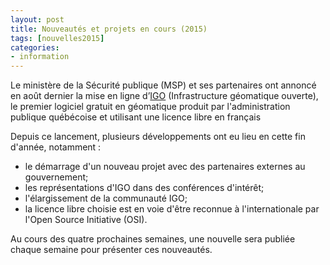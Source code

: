 ```yaml
---
layout: post
title: Nouveautés et projets en cours (2015)
tags: [nouvelles2015] 
categories:
- information
---
```


Le ministère de la Sécurité publique (MSP) et ses partenaires ont annoncé en août dernier la mise en ligne d’[IGO](http://igouverte.org/) 
(Infrastructure géomatique ouverte), le premier logiciel gratuit en géomatique produit par l'administration publique 
québécoise et utilisant une licence libre en français

Depuis ce lancement, plusieurs développements ont eu lieu en cette fin d'année, notamment :
- le démarrage d'un nouveau projet avec des partenaires externes au gouvernement;
- les représentations d'IGO dans des conférences d'intérêt;
- l'élargissement de la communauté IGO;
- la  licence libre choisie est en voie d'être reconnue à l'internationale par l'Open Source Initiative (OSI).

Au cours des quatre prochaines semaines, une nouvelle sera publiée chaque semaine pour présenter ces nouveautés.
